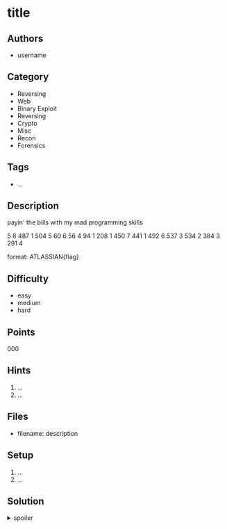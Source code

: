 # title

## Authors
* username

## Category
* Reversing
* Web
* Binary Exploit
* Reversing
* Crypto
* Misc
* Recon
* Forensics

## Tags
* ...

## Description
payin' the bills with my mad programming skills

5 8 487 1 504 5 60 6 56 4 94 1 208 1 450 7 441 1 492 6 537 3 534 2 384 3 291 4

format: ATLASSIAN{flag}


## Difficulty
* easy
* medium
* hard

## Points
000

## Hints
1. ...
1. ...

## Files
* filename: description

## Setup
1. ...
1. ...

## Solution
<details>
<summary>spoiler</summary>

### Idea
...

### Walkthrough
1. ...
1. ...

### Flag
`flag{...}`
</details>